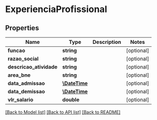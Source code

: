 # ExperienciaProfissional

## Properties
Name | Type | Description | Notes
------------ | ------------- | ------------- | -------------
**funcao** | **string** |  | [optional] 
**razao_social** | **string** |  | [optional] 
**descricao_atividade** | **string** |  | [optional] 
**area_bne** | **string** |  | [optional] 
**data_admissao** | [**\DateTime**](\DateTime.md) |  | [optional] 
**data_demissao** | [**\DateTime**](\DateTime.md) |  | [optional] 
**vlr_salario** | **double** |  | [optional] 

[[Back to Model list]](../README.md#documentation-for-models) [[Back to API list]](../README.md#documentation-for-api-endpoints) [[Back to README]](../README.md)



